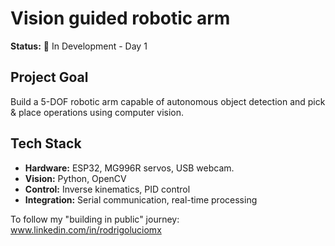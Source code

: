 # Vision guided robotic arm 

**Status:** 🚧 In Development - Day 1 

## Project Goal
Build a 5-DOF robotic arm capable of autonomous object detection and pick & place operations using computer vision. 

## Tech Stack
- **Hardware:** ESP32, MG996R servos, USB webcam.
- **Vision:** Python, OpenCV
- **Control:** Inverse kinematics, PID control
- **Integration:** Serial communication, real-time processing

To follow my "building in public" journey: www.linkedin.com/in/rodrigoluciomx



